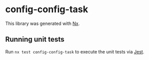 # config-config-task

This library was generated with [Nx](https://nx.dev).

## Running unit tests

Run `nx test config-config-task` to execute the unit tests via [Jest](https://jestjs.io).
